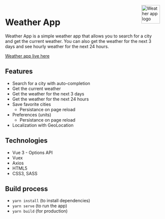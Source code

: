 <a href="#">
    <img src="https://i.postimg.cc/P54CWMLd/weather.png" alt="Weather app logo" align="right" height="60" />
</a>

# Weather App

Weather App is a simple weather app that allows you to search for a city and get the current weather. You can also get the weather for the next 3 days and see hourly weather for the next 24 hours.

<a href="https://weather-app-vue-12c3a.web.app/"> Weather app live here </a>

## Features

- Search for a city with auto-completion
- Get the current weather
- Get the weather for the next 3 days
- Get the weather for the next 24 hours
- Save favorite cities
  - Persistance on page reload
- Preferences (units)
  - Persistance on page reload
- Localization with GeoLocation

## Technologies

- Vue 3 - Options API
- Vuex
- Axios
- HTML5
- CSS3, SASS

## Build process

- `yarn install` (to install dependencies)
- `yarn serve` (to run the app)
- `yarn build` (for production)
